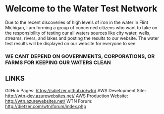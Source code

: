 # Welcome to the Water Test Network
Due to the recent discoveries of high levels of iron in the water in Flint Michigan, I am forming a group of concerned citizens who want to take on the responsibility of testing our all waters sources like city water, wells, streams, rivers, and lakes and posting the results to our website.  The water test results will be displayed on our website for everyone to see.

### WE CANT DEPEND ON GOVERNMENTS, CORPORATIONS, OR FARMS FOR KEEPING OUR WATERS CLEAN

## LINKS
GitHub Pages: https://sdietzer.github.io/wtn/
AWS Development Site: http://wtn-dev.azurewebsites.net/
AWS Production Website: http://wtn.azurewebsites.net/
WTN Forum: http://dietzer.com/wtn/forum/index.php


